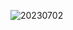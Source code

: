 ![20230702](https://github.com/touzishizheng/300w_in_stock_market/assets/136185373/ef468d54-ea7d-4b7c-b3ae-1137d2c272d4)
